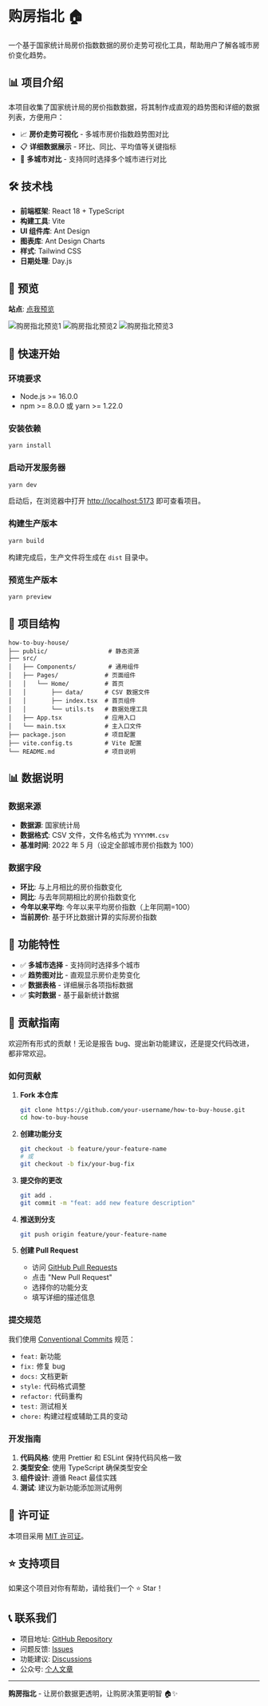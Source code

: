 # 购房指北 🏠

一个基于国家统计局房价指数数据的房价走势可视化工具，帮助用户了解各城市房价变化趋势。

## 📊 项目介绍

本项目收集了国家统计局的房价指数数据，将其制作成直观的趋势图和详细的数据列表，方便用户：

- 📈 **房价走势可视化** - 多城市房价指数趋势图对比
- 📋 **详细数据展示** - 环比、同比、平均值等关键指标
- 🎯 **多城市对比** - 支持同时选择多个城市进行对比

## 🛠️ 技术栈

- **前端框架**: React 18 + TypeScript
- **构建工具**: Vite
- **UI 组件库**: Ant Design
- **图表库**: Ant Design Charts
- **样式**: Tailwind CSS
- **日期处理**: Day.js

## 👀 预览

**站点**: [点我预览](https://fangjia.xin)

![购房指北预览1](https://github.com/user-attachments/assets/03ab075f-bfad-468c-96b2-251ffa52ec71)
![购房指北预览2](https://github.com/user-attachments/assets/9676298a-13a1-4fe6-9630-fe69add2f116)
![购房指北预览3](https://github.com/user-attachments/assets/a460a653-a7b0-4e2f-8efa-7643a9b5126c)

## 🚀 快速开始

### 环境要求

- Node.js >= 16.0.0
- npm >= 8.0.0 或 yarn >= 1.22.0

### 安装依赖

```bash
yarn install
```

### 启动开发服务器

```bash
yarn dev
```

启动后，在浏览器中打开 [http://localhost:5173](http://localhost:5173) 即可查看项目。

### 构建生产版本

```bash
yarn build
```

构建完成后，生产文件将生成在 `dist` 目录中。

### 预览生产版本

```bash
yarn preview
```

## 📁 项目结构

```
how-to-buy-house/
├── public/                 # 静态资源
├── src/
│   ├── Components/         # 通用组件
│   ├── Pages/             # 页面组件
│   │   └── Home/          # 首页
│   │       ├── data/      # CSV 数据文件
│   │       ├── index.tsx  # 首页组件
│   │       └── utils.ts   # 数据处理工具
│   ├── App.tsx            # 应用入口
│   └── main.tsx           # 主入口文件
├── package.json           # 项目配置
├── vite.config.ts         # Vite 配置
└── README.md              # 项目说明
```

## 📊 数据说明

### 数据来源

- **数据源**: 国家统计局
- **数据格式**: CSV 文件，文件名格式为 `YYYYMM.csv`
- **基准时间**: 2022 年 5 月（设定全部城市房价指数为 100）

### 数据字段

- **环比**: 与上月相比的房价指数变化
- **同比**: 与去年同期相比的房价指数变化
- **今年以来平均**: 今年以来平均房价指数（上年同期=100）
- **当前房价**: 基于环比数据计算的实际房价指数

## 🎨 功能特性

- ✅ **多城市选择** - 支持同时选择多个城市
- ✅ **趋势图对比** - 直观显示房价走势变化
- ✅ **数据表格** - 详细展示各项指标数据
- ✅ **实时数据** - 基于最新统计数据

## 🤝 贡献指南

欢迎所有形式的贡献！无论是报告 bug、提出新功能建议，还是提交代码改进，都非常欢迎。

### 如何贡献

1. **Fork 本仓库**

   ```bash
   git clone https://github.com/your-username/how-to-buy-house.git
   cd how-to-buy-house
   ```

2. **创建功能分支**

   ```bash
   git checkout -b feature/your-feature-name
   # 或
   git checkout -b fix/your-bug-fix
   ```

3. **提交你的更改**

   ```bash
   git add .
   git commit -m "feat: add new feature description"
   ```

4. **推送到分支**

   ```bash
   git push origin feature/your-feature-name
   ```

5. **创建 Pull Request**
   - 访问 [GitHub Pull Requests](https://github.com/your-username/how-to-buy-house/pulls)
   - 点击 "New Pull Request"
   - 选择你的功能分支
   - 填写详细的描述信息

### 提交规范

我们使用 [Conventional Commits](https://www.conventionalcommits.org/) 规范：

- `feat:` 新功能
- `fix:` 修复 bug
- `docs:` 文档更新
- `style:` 代码格式调整
- `refactor:` 代码重构
- `test:` 测试相关
- `chore:` 构建过程或辅助工具的变动

### 开发指南

1. **代码风格**: 使用 Prettier 和 ESLint 保持代码风格一致
2. **类型安全**: 使用 TypeScript 确保类型安全
3. **组件设计**: 遵循 React 最佳实践
4. **测试**: 建议为新功能添加测试用例

## 📄 许可证

本项目采用 [MIT 许可证](LICENSE)。

## ⭐ 支持项目

如果这个项目对你有帮助，请给我们一个 ⭐ Star！

## 📞 联系我们

- 项目地址: [GitHub Repository](https://github.com/your-username/how-to-buy-house)
- 问题反馈: [Issues](https://github.com/your-username/how-to-buy-house/issues)
- 功能建议: [Discussions](https://github.com/your-username/how-to-buy-house/discussions)
- 公众号: [个人文章](https://mp.weixin.qq.com/s/NGOb4884aEXGB8AkN7lPdw)

---

**购房指北** - 让房价数据更透明，让购房决策更明智 🏠✨
